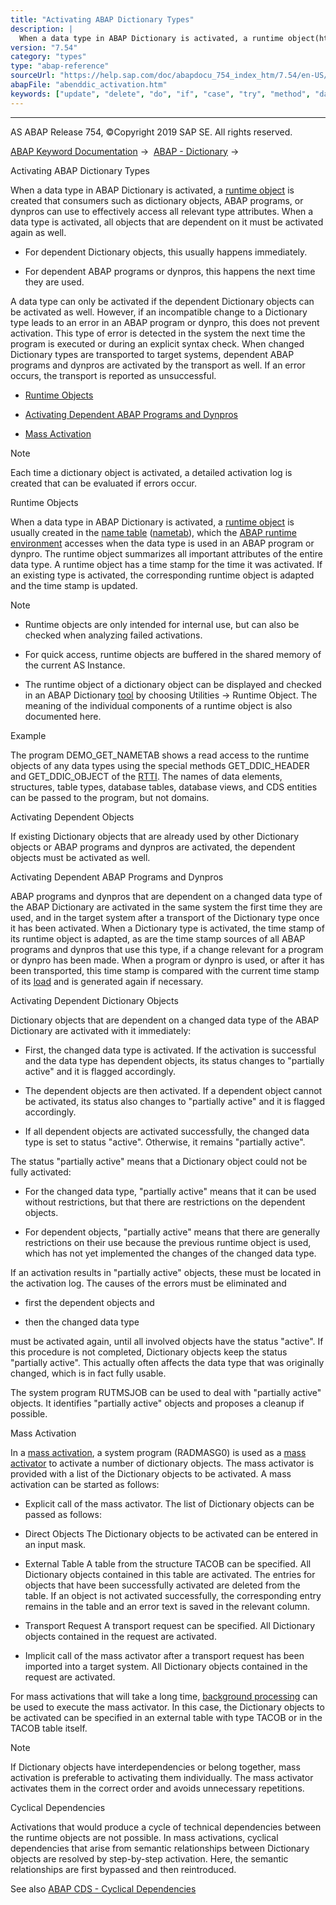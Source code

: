 ```yaml
---
title: "Activating ABAP Dictionary Types"
description: |
  When a data type in ABAP Dictionary is activated, a runtime object(https://help.sap.com/doc/abapdocu_754_index_htm/7.54/en-US/abenruntime_object_glosry.htm 'Glossary Entry') is created that consumers such as dictionary objects, ABAP programs, or dynpros can use to effectively access all relevant t
version: "7.54"
category: "types"
type: "abap-reference"
sourceUrl: "https://help.sap.com/doc/abapdocu_754_index_htm/7.54/en-US/abenddic_activation.htm"
abapFile: "abenddic_activation.htm"
keywords: ["update", "delete", "do", "if", "case", "try", "method", "data", "types", "abenddic", "activation"]
---
```


* * *

AS ABAP Release 754, ©Copyright 2019 SAP SE. All rights reserved.

[ABAP Keyword Documentation](https://help.sap.com/doc/abapdocu_754_index_htm/7.54/en-US/abenabap.htm) →  [ABAP - Dictionary](https://help.sap.com/doc/abapdocu_754_index_htm/7.54/en-US/abenabap_dictionary.htm) → 

Activating ABAP Dictionary Types

When a data type in ABAP Dictionary is activated, a [runtime object](https://help.sap.com/doc/abapdocu_754_index_htm/7.54/en-US/abenruntime_object_glosry.htm "Glossary Entry") is created that consumers such as dictionary objects, ABAP programs, or dynpros can use to effectively access all relevant type attributes. When a data type is activated, all objects that are dependent on it must be activated again as well.

-   For dependent Dictionary objects, this usually happens immediately.

-   For dependent ABAP programs or dynpros, this happens the next time they are used.

A data type can only be activated if the dependent Dictionary objects can be activated as well. However, if an incompatible change to a Dictionary type leads to an error in an ABAP program or dynpro, this does not prevent activation. This type of error is detected in the system the next time the program is executed or during an explicit syntax check. When changed Dictionary types are transported to target systems, dependent ABAP programs and dynpros are activated by the transport as well. If an error occurs, the transport is reported as unsuccessful.

-   [Runtime Objects](#abenddic-activation-1--------activating-dependent-objects---@ITOC@@ABENDDIC_ACTIVATION_2)

-   [Activating Dependent ABAP Programs and Dynpros](#abenddic-activation-3--------activating-dependent-dictionary-objects---@ITOC@@ABENDDIC_ACTIVATION_4)

-   [Mass Activation](#abenddic-activation-5--------cyclical-dependencies---@ITOC@@ABENDDIC_ACTIVATION_6)

Note

Each time a dictionary object is activated, a detailed activation log is created that can be evaluated if errors occur.

Runtime Objects

When a data type in ABAP Dictionary is activated, a [runtime object](https://help.sap.com/doc/abapdocu_754_index_htm/7.54/en-US/abenruntime_object_glosry.htm "Glossary Entry") is usually created in the [name table](https://help.sap.com/doc/abapdocu_754_index_htm/7.54/en-US/abenname_table_glosry.htm "Glossary Entry") ([nametab](https://help.sap.com/doc/abapdocu_754_index_htm/7.54/en-US/abenname_tab_glosry.htm "Glossary Entry")), which the [ABAP runtime environment](https://help.sap.com/doc/abapdocu_754_index_htm/7.54/en-US/abenabap_runtime_envir_glosry.htm "Glossary Entry") accesses when the data type is used in an ABAP program or dynpro. The runtime object summarizes all important attributes of the entire data type. A runtime object has a time stamp for the time it was activated. If an existing type is activated, the corresponding runtime object is adapted and the time stamp is updated.

Note

-   Runtime objects are only intended for internal use, but can also be checked when analyzing failed activations.

-   For quick access, runtime objects are buffered in the shared memory of the current AS Instance.

-   The runtime object of a dictionary object can be displayed and checked in an ABAP Dictionary [tool](https://help.sap.com/doc/abapdocu_754_index_htm/7.54/en-US/abenddic_tools.htm) by choosing Utilities → Runtime Object. The meaning of the individual components of a runtime object is also documented here.

Example

The program DEMO\_GET\_NAMETAB shows a read access to the runtime objects of any data types using the special methods GET\_DDIC\_HEADER and GET\_DDIC\_OBJECT of the [RTTI](https://help.sap.com/doc/abapdocu_754_index_htm/7.54/en-US/abenrun_time_type_identific_glosry.htm "Glossary Entry"). The names of data elements, structures, table types, database tables, database views, and CDS entities can be passed to the program, but not domains.

Activating Dependent Objects

If existing Dictionary objects that are already used by other Dictionary objects or ABAP programs and dynpros are activated, the dependent objects must be activated as well.

Activating Dependent ABAP Programs and Dynpros

ABAP programs and dynpros that are dependent on a changed data type of the ABAP Dictionary are activated in the same system the first time they are used, and in the target system after a transport of the Dictionary type once it has been activated. When a Dictionary type is activated, the time stamp of its runtime object is adapted, as are the time stamp sources of all ABAP programs and dynpros that use this type, if a change relevant for a program or dynpro has been made. When a program or dynpro is used, or after it has been transported, this time stamp is compared with the current time stamp of its [load](https://help.sap.com/doc/abapdocu_754_index_htm/7.54/en-US/abenload_glosry.htm "Glossary Entry") and is generated again if necessary.

Activating Dependent Dictionary Objects

Dictionary objects that are dependent on a changed data type of the ABAP Dictionary are activated with it immediately:

-   First, the changed data type is activated. If the activation is successful and the data type has dependent objects, its status changes to "partially active" and it is flagged accordingly.

-   The dependent objects are then activated. If a dependent object cannot be activated, its status also changes to "partially active" and it is flagged accordingly.

-   If all dependent objects are activated successfully, the changed data type is set to status "active". Otherwise, it remains "partially active".

The status "partially active" means that a Dictionary object could not be fully activated:

-   For the changed data type, "partially active" means that it can be used without restrictions, but that there are restrictions on the dependent objects.

-   For dependent objects, "partially active" means that there are generally restrictions on their use because the previous runtime object is used, which has not yet implemented the changes of the changed data type.

If an activation results in "partially active" objects, these must be located in the activation log. The causes of the errors must be eliminated and

-   first the dependent objects and

-   then the changed data type

must be activated again, until all involved objects have the status "active". If this procedure is not completed, Dictionary objects keep the status "partially active". This actually often affects the data type that was originally changed, which is in fact fully usable.

The system program RUTMSJOB can be used to deal with "partially active" objects. It identifies "partially active" objects and proposes a cleanup if possible.

Mass Activation

In a [mass activation](https://help.sap.com/doc/abapdocu_754_index_htm/7.54/en-US/abenmass_activation_glosry.htm "Glossary Entry"), a system program (RADMASG0) is used as a [mass activator](https://help.sap.com/doc/abapdocu_754_index_htm/7.54/en-US/abenmass_activator_glosry.htm "Glossary Entry") to activate a number of dictionary objects. The mass activator is provided with a list of the Dictionary objects to be activated. A mass activation can be started as follows:

-   Explicit call of the mass activator. The list of Dictionary objects can be passed as follows:

-   Direct Objects
    The Dictionary objects to be activated can be entered in an input mask.

-   External Table
    A table from the structure TACOB can be specified. All Dictionary objects contained in this table are activated. The entries for objects that have been successfully activated are deleted from the table. If an object is not activated successfully, the corresponding entry remains in the table and an error text is saved in the relevant column.

-   Transport Request
    A transport request can be specified. All Dictionary objects contained in the request are activated.

-   Implicit call of the mass activator after a transport request has been imported into a target system. All Dictionary objects contained in the request are activated.

For mass activations that will take a long time, [background processing](https://help.sap.com/doc/abapdocu_754_index_htm/7.54/en-US/abenbackround_processing_glosry.htm "Glossary Entry") can be used to execute the mass activator. In this case, the Dictionary objects to be activated can be specified in an external table with type TACOB or in the TACOB table itself.

Note

If Dictionary objects have interdependencies or belong together, mass activation is preferable to activating them individually. The mass activator activates them in the correct order and avoids unnecessary repetitions.

Cyclical Dependencies

Activations that would produce a cycle of technical dependencies between the runtime objects are not possible. In mass activations, cyclical dependencies that arise from semantic relationships between Dictionary objects are resolved by step-by-step activation. Here, the semantic relationships are first bypassed and then reintroduced.

See also [ABAP CDS - Cyclical Dependencies](https://help.sap.com/doc/abapdocu_754_index_htm/7.54/en-US/abenddic_cds_cycle_problems.htm)